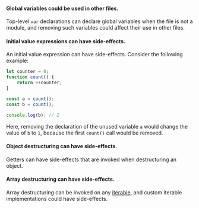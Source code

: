 #### Global variables could be used in other files.
Top-level `var` declarations can declare global variables when the file is not a module, and removing such variables could affect their use in other files.

#### Initial value expressions can have side-effects.
An initial value expression can have side-effects. Consider the following example:

```javascript
let counter = 0;
function count() {
    return ++counter;
}

const a = count();
const b = count();

console.log(b); // 2
```
Here, removing the declaration of the unused variable `a` would change the value of `b` to `1`, because the first `count()` call would be removed.

#### Object destructuring can have side-effects.
Getters can have side-effects that are invoked when destructuring an object.

#### Array destructuring can have side-effects.
Array destructuring can be invoked on any [iterable](https://developer.mozilla.org/en-US/docs/Web/JavaScript/Reference/Iteration_protocols#the_iterable_protocol), and custom iterable implementations could have side-effects.